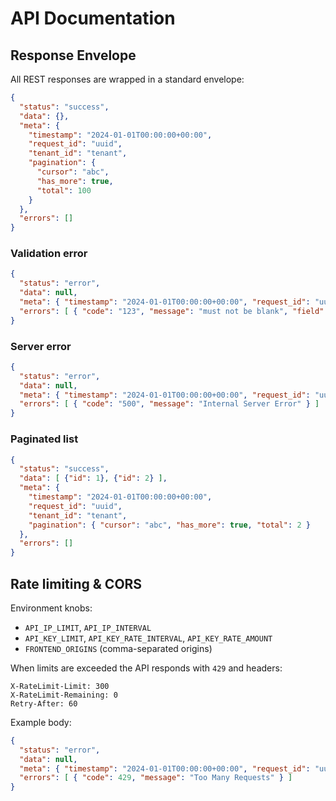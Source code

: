 # API Documentation

## Response Envelope

All REST responses are wrapped in a standard envelope:

```json
{
  "status": "success",
  "data": {},
  "meta": {
    "timestamp": "2024-01-01T00:00:00+00:00",
    "request_id": "uuid",
    "tenant_id": "tenant",
    "pagination": {
      "cursor": "abc",
      "has_more": true,
      "total": 100
    }
  },
  "errors": []
}
```

### Validation error

```json
{
  "status": "error",
  "data": null,
  "meta": { "timestamp": "2024-01-01T00:00:00+00:00", "request_id": "uuid", "tenant_id": "tenant" },
  "errors": [ { "code": "123", "message": "must not be blank", "field": "name" } ]
}
```

### Server error

```json
{
  "status": "error",
  "data": null,
  "meta": { "timestamp": "2024-01-01T00:00:00+00:00", "request_id": "uuid", "tenant_id": "tenant" },
  "errors": [ { "code": "500", "message": "Internal Server Error" } ]
}
```

### Paginated list

```json
{
  "status": "success",
  "data": [ {"id": 1}, {"id": 2} ],
  "meta": {
    "timestamp": "2024-01-01T00:00:00+00:00",
    "request_id": "uuid",
    "tenant_id": "tenant",
    "pagination": { "cursor": "abc", "has_more": true, "total": 2 }
  },
  "errors": []
}
```

## Rate limiting & CORS

Environment knobs:

- `API_IP_LIMIT`, `API_IP_INTERVAL`
- `API_KEY_LIMIT`, `API_KEY_RATE_INTERVAL`, `API_KEY_RATE_AMOUNT`
- `FRONTEND_ORIGINS` (comma-separated origins)

When limits are exceeded the API responds with `429` and headers:

```
X-RateLimit-Limit: 300
X-RateLimit-Remaining: 0
Retry-After: 60
```

Example body:

```json
{
  "status": "error",
  "data": null,
  "meta": { "timestamp": "2024-01-01T00:00:00+00:00", "request_id": "uuid", "tenant_id": null },
  "errors": [ { "code": 429, "message": "Too Many Requests" } ]
}
```
